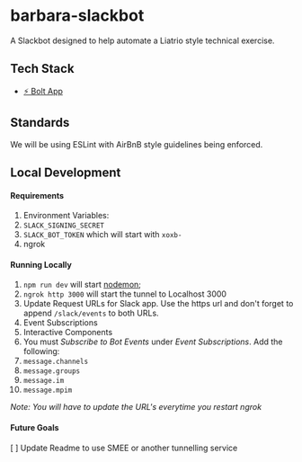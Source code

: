 # barbara-slackbot

A Slackbot designed to help automate a Liatrio style technical exercise. 

## Tech Stack
* [⚡️ Bolt App](https://slack.dev/bolt/tutorial/getting-started)

## Standards
We will be using ESLint with AirBnB style guidelines being enforced.

## Local Development 
#### Requirements
1. Environment Variables:
  1. `SLACK_SIGNING_SECRET`
  2. `SLACK_BOT_TOKEN` which will start with `xoxb-`
2. ngrok

#### Running Locally
1. `npm run dev` will start [nodemon](https://nodemon.io/);
2. `ngrok http 3000` will start the tunnel to Localhost 3000
3. Update Request URLs for Slack app. Use the https url and don't forget to append `/slack/events` to both URLs.
  1. Event Subscriptions 
  2. Interactive Components
4. You must _Subscribe to Bot Events_ under _Event Subscriptions_. Add the following:
  1. `message.channels`
  2. `message.groups`
  3. `message.im`
  4. `message.mpim`

_Note: You will have to update the URL's everytime you restart ngrok_

#### Future Goals
[ ] Update Readme to use SMEE or another tunnelling service

